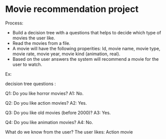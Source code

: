 # Movie recommendation project


Process:
- Build a decision tree with a questions that helps to decide which type of movies the user like.
- Read the movies from a file.
- A movie will have the following properities: Id, movie name, movie type, movie rate, movie year, movie kind (animation, real).
- Based on the user answers the system will recommend a movie for the user to watch.

Ex:

decision tree questions :

Q1: Do you like horror movies?
A1: No.

Q2: Do you like action movies?
A2: Yes.

Q3: Do you like old movies (before 2000)?
A3: Yes.

Q4: Do you like animation movies?
A4: No.

What do we know from the user?
The user likes:
Action movie






